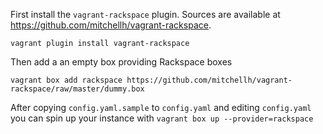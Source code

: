 First install the `vagrant-rackspace` plugin. Sources are available at https://github.com/mitchellh/vagrant-rackspace.

```
vagrant plugin install vagrant-rackspace
```

Then add a an empty box providing Rackspace boxes


```
vagrant box add rackspace https://github.com/mitchellh/vagrant-rackspace/raw/master/dummy.box
```

After copying `config.yaml.sample` to `config.yaml`  and editing `config.yaml` you can spin up your instance with `vagrant box up --provider=rackspace`
